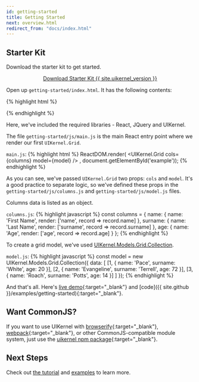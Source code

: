 ```yaml
---
id: getting-started
title: Getting Started
next: overview.html
redirect_from: "docs/index.html"
---
```


## Starter Kit

Download the starter kit to get started.

<center>
  <a href="/dist/starter-kit.zip" class="btn btn-lg btn-success download-uikernel-button">
    Download Starter Kit {{ site.uikernel_version }}
  </a>
</center>

Open up `getting-started/index.html`. It has the following contents:

{% highlight html %}
<!DOCTYPE html>
<html lang="en">
<head>
  <meta charset="UTF-8">
  <title>Getting Started</title>
  <link href="https://cdnjs.cloudflare.com/ajax/libs/twitter-bootstrap/3.3.5/css/bootstrap.min.css" rel="stylesheet" type="text/css"/>
  <link href="../libs/css/base/main.css" rel="stylesheet" type="text/css"/>
  <link href="css/main.css" rel="stylesheet" type="text/css"/>
</head>
<body>
<div class="container" id="example"></div>

<script src="https://cdnjs.cloudflare.com/ajax/libs/jquery/2.1.3/jquery.min.js"></script>
<script src="https://cdnjs.cloudflare.com/ajax/libs/react/15.6.2/react.js"></script>
<script src="https://cdnjs.cloudflare.com/ajax/libs/react-dom/15.6.2/react-dom.js"></script>
<script src="https://cdnjs.cloudflare.com/ajax/libs/babel-standalone/6.15.0/babel.min.js"></script>
<script src="../libs/js/uikernel.js"></script>

<!-- Grid model -->
<script src="js/model.js" type="text/babel"></script>

<!-- Grid columns -->
<script src="js/columns.js" type="text/babel"></script>

<!-- Main file to render -->
<script src="js/main.js" type="text/babel"></script>
</body>
</html>
{% endhighlight %}

Here, we've included the required libraries - React, JQuery and UIKernel.

The file `getting-started/js/main.js` is the main React entry point where we render our first `UIKernel.Grid`.

`main.js`:
{% highlight html %}
ReactDOM.render(
  <UIKernel.Grid
    cols={columns}
    model={model}
  />
, document.getElementById('example'));
{% endhighlight %}

As you can see, we've passed `UIKernel.Grid` two props: `cols` and `model`. It's a good practice to separate logic,
so we've defined these props in the `getting-started/js/columns.js` and `getting-started/js/model.js` files.

Columns data is listed as an object.

`columns.js`:
{% highlight javascript %}
const columns = {
  name: {
    name: 'First Name',
    render: ['name', record => record.name]
  },
  surname: {
    name: 'Last Name',
    render: ['surname', record => record.surname]
  },
  age: {
    name: 'Age',
    render: ['age', record => record.age]
  }
};
{% endhighlight %}

To create a grid model, we've used [UIKernel.Models.Grid.Collection](/docs/grid-model-collection.html).

`model.js`:
{% highlight javascript %}
const model = new UIKernel.Models.Grid.Collection({
  data: [
    [1, {
      name: 'Pace',
      surname: 'White',
      age: 20
    }],
    [2, {
      name: 'Evangeline',
      surname: 'Terrell',
      age: 72
    }],
    [3, {
      name: 'Roach',
      surname: 'Potts',
      age: 14
    }]
  ]
});
{% endhighlight %}

And that's all. Here's [live demo](/examples/getting-started/){:target="_blank"} and [code]({{ site.github }}/examples/getting-started){:target="_blank"}.

## Want CommonJS?

If you want to use UIKernel with
[browserify](http://browserify.org/){:target="_blank"},
[webpack](https://webpack.github.io/){:target="_blank"}, or other CommonJS-compatible module system, just use the
[uikernel npm package](https://www.npmjs.com/package/uikernel){:target="_blank"}.

## Next Steps

Check out [the tutorial](/docs/tutorial.html) and [examples](/examples/index.html) to learn more.
